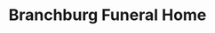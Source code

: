 ---
title: "Branchburg Funeral Home"
url: /branchburg-township/branchburg-funeral-home/
shop: funeral directors
---